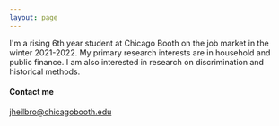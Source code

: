 ```yaml
---
layout: page
---
```


I'm a rising 6th year student at Chicago Booth on the job market in the winter 2021-2022. My primary research interests are in household and public finance. I am also interested in research on discrimination and historical methods. 

#### Contact me

[jheilbro@chicagobooth.edu](mailto:jheilbro@chicagobooth.edu)
